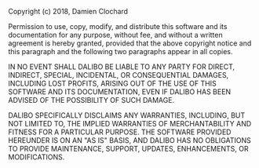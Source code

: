 Copyright (c) 2018, Damien Clochard

Permission to use, copy, modify, and distribute this software and its
documentation for any purpose, without fee, and without a written agreement is
hereby granted, provided that the above copyright notice and this paragraph and
the following two paragraphs appear in all copies.

IN NO EVENT SHALL DALIBO BE LIABLE TO ANY PARTY FOR DIRECT, INDIRECT, SPECIAL,
INCIDENTAL, OR CONSEQUENTIAL DAMAGES, INCLUDING LOST PROFITS, ARISING OUT OF THE
USE OF THIS SOFTWARE AND ITS DOCUMENTATION, EVEN IF DALIBO HAS BEEN ADVISED OF
THE POSSIBILITY OF SUCH DAMAGE.

DALIBO SPECIFICALLY DISCLAIMS ANY WARRANTIES, INCLUDING, BUT NOT LIMITED TO, THE
IMPLIED WARRANTIES OF MERCHANTABILITY AND FITNESS FOR A PARTICULAR PURPOSE. THE
SOFTWARE PROVIDED HEREUNDER IS ON AN "AS IS" BASIS, AND DALIBO HAS NO
OBLIGATIONS TO PROVIDE MAINTENANCE, SUPPORT, UPDATES, ENHANCEMENTS, OR
MODIFICATIONS.

